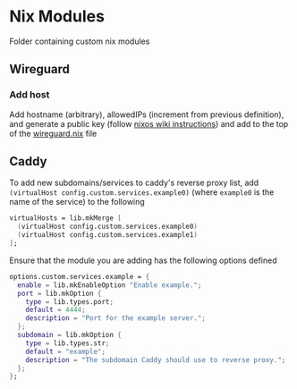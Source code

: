# Nix Modules

Folder containing custom nix modules

## Wireguard

### Add host

Add hostname (arbitrary), allowedIPs (increment from previous definition), and generate a public key (follow [nixos wiki instructions](https://wiki.nixos.org/wiki/WireGuard#Generate_keypair)) and add to the top of the [wireguard.nix](wireguard.nix) file

## Caddy

To add new subdomains/services to caddy's reverse proxy list, add `(virtualHost config.custom.services.example0)` (where `example0` is the name of the service) to the following

```nix
virtualHosts = lib.mkMerge [
  (virtualHost config.custom.services.example0)
  (virtualHost config.custom.services.example1)
];
```

Ensure that the module you are adding has the following options defined

```nix
options.custom.services.example = {
  enable = lib.mkEnableOption "Enable example.";
  port = lib.mkOption {
    type = lib.types.port;
    default = 4444;
    description = "Port for the example server.";
  };
  subdomain = lib.mkOption {
    type = lib.types.str;
    default = "example";
    description = "The subdomain Caddy should use to reverse proxy.";
  };
};
```
